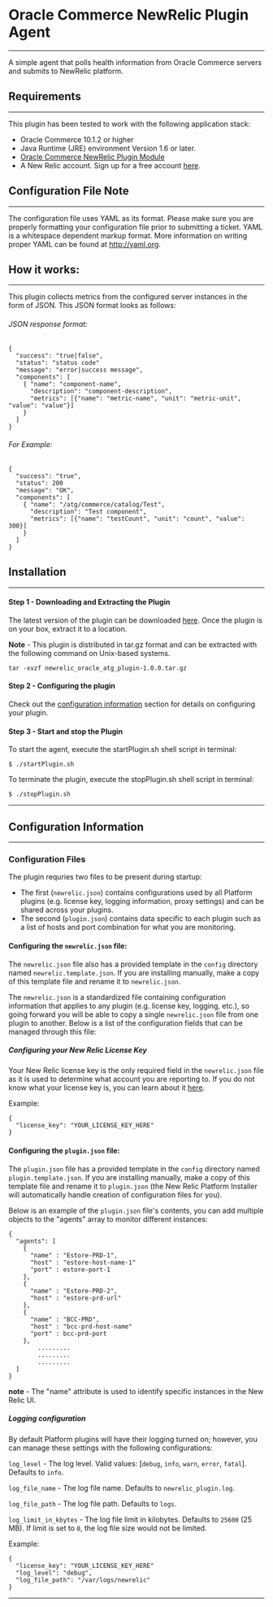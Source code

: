# Oracle Commerce NewRelic Plugin Agent
-----------------------
A simple agent that polls health information from Oracle Commerce servers and submits to NewRelic platform.

## Requirements
-----------------------
This plugin has been tested to work with the following application stack:
* Oracle Commerce 10.1.2 or higher
* Java Runtime (JRE) environment Version 1.6 or later.
* [Oracle Commerce NewRelic Plugin Module](https://github.com/objectedge/OracleCommerceNewRelicPlugin.git)
* A New Relic account. Sign up for a free account [here](http://newrelic.com).

## Configuration File Note
-----------------------
The configuration file uses YAML as its format. Please make sure you are properly formatting your configuration file prior to submitting a ticket. YAML is a whitespace dependent markup format. More information on writing proper YAML can be found at http://yaml.org.

## How it works:
-----------------------
This plugin collects metrics from the configured server instances in the form of JSON. This JSON format looks as follows:

###### JSON response format:

	{
	  "success": "true|false",
	  "status": "status code"
	  "message": "error|success message",
	  "components": [
	    { "name": "component-name",
	      "description": "component-description",
	      "metrics": [{"name": "metric-name", "unit": "metric-unit", "value": "value"}]
	    }
	  ]
	}
    
###### For Example:

	{
	  "success": "true",
	  "status": 200
	  "message": "OK",
	  "components": [
	    { "name": "/atg/commerce/catalog/Test",
	      "description": "Test component",
	      "metrics": [{"name": "testCount", "unit": "count", "value": 300}]
	    }
	  ]
	}


## Installation
-----------------------
#### Step 1 - Downloading and Extracting the Plugin
The latest version of the plugin can be downloaded [here](https://rpm.newrelic.com/extensions/com.objectedge.oracle.newrelic).  Once the plugin is on your box, extract it to a location.

**Note** - This plugin is distributed in tar.gz format and can be extracted with the following command on Unix-based systems.

```
tar -xvzf newrelic_oracle_atg_plugin-1.0.0.tar.gz
```
#### Step 2 - Configuring the plugin
Check out the [configuration information](#configuration-information) section for details on configuring your plugin.

#### Step 3 - Start and stop the Plugin
To start the agent, execute the startPlugin.sh shell script in terminal:
```
$ ./startPlugin.sh
```
To terminate the plugin, execute the stopPlugin.sh shell script in terminal:

```
$ ./stopPlugin.sh
```
----

## Configuration Information
-----------------------
### Configuration Files

The plugin requries two files to be present during startup:
* The first (`newrelic.json`) contains configurations used by all Platform plugins (e.g. license key, logging information, proxy settings) and can be shared across your plugins.
* The second (`plugin.json`) contains data specific to each plugin such as a list of hosts and port combination for what you are monitoring. 

#### Configuring the `newrelic.json` file: 

The `newrelic.json` file also has a provided template in the `config` directory named `newrelic.template.json`.  If you are installing manually, make a copy of this template file and rename it to `newrelic.json`.  

The `newrelic.json` is a standardized file containing configuration information that applies to any plugin (e.g. license key, logging, etc.), so going forward you will be able to copy a single `newrelic.json` file from one plugin to another.  Below is a list of the configuration fields that can be managed through this file:

##### Configuring your New Relic License Key

Your New Relic license key is the only required field in the `newrelic.json` file as it is used to determine what account you are reporting to.  If you do not know what your license key is, you can learn about it [here](https://newrelic.com/docs/subscriptions/license-key).

Example: 

```
{
  "license_key": "YOUR_LICENSE_KEY_HERE"
}
```
#### Configuring the `plugin.json` file: 

The `plugin.json` file has a provided template in the `config` directory named `plugin.template.json`.  If you are installing manually, make a copy of this template file and rename it to `plugin.json` (the New Relic Platform Installer will automatically handle creation of configuration files for you).  

Below is an example of the `plugin.json` file's contents, you can add multiple objects to the "agents" array to monitor different instances:

```
{
  "agents": [
    {
      "name" : "Estore-PRD-1",
      "host" : "estore-host-name-1"
      "port" : estore-port-1
    },
    {
      "name" : "Estore-PRD-2",
      "host" : "estore-prd-url"
    },
    {
      "name" : "BCC-PRD",
      "host" : "bcc-prd-host-name"
      "port" : bcc-prd-port
    },
    	.........
    	.........
    	.........
  ]
}
```

**note** - The "name" attribute is used to identify specific instances in the New Relic UI. 



##### Logging configuration

By default Platform plugins will have their logging turned on; however, you can manage these settings with the following configurations:

`log_level` - The log level. Valid values: [`debug`, `info`, `warn`, `error`, `fatal`]. Defaults to `info`.

`log_file_name` - The log file name. Defaults to `newrelic_plugin.log`.

`log_file_path` - The log file path. Defaults to `logs`.

`log_limit_in_kbytes` - The log file limit in kilobytes. Defaults to `25600` (25 MB). If limit is set to `0`, the log file size would not be limited.

Example:

```
{
  "license_key": "YOUR_LICENSE_KEY_HERE"
  "log_level": "debug",
  "log_file_path": "/var/logs/newrelic"
}
```
----
